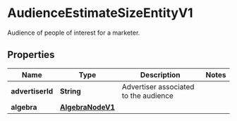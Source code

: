 

# AudienceEstimateSizeEntityV1

Audience of people of interest for a marketer.

## Properties

| Name | Type | Description | Notes |
|------------ | ------------- | ------------- | -------------|
|**advertiserId** | **String** | Advertiser associated to the audience |  |
|**algebra** | [**AlgebraNodeV1**](AlgebraNodeV1.md) |  |  |




